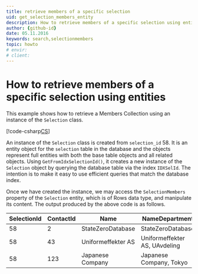 ```yaml
---
title: retrieve members of a specific selection
uid: get_selection_members_entity
description: How to retrieve members of a specific selection using entities
author: {github-id}
date: 05.11.2016
keywords: search,selectionmembers
topic: howto
# envir:
# client:
---
```


# How to retrieve members of a specific selection using entities

This example shows how to retrieve a Members Collection using an instance of the `Selection` class.

[!code-csharp[CS](includes/get-members-entity.cs)]

An instance of the `Selection` class is created from `selection_id` 58. It is an entity object for the `selection` table in the database and the objects represent full entities with both the base table objects and all related objects. Using `GetFromIdxSelectionId()`, it creates a new instance of the `Selection` object by querying the database table via the index `IDXSelId`. The intention is to make it easy to use efficient queries that match the database index.

Once we have created the instance, we may access the `SelectionMembers` property of the `Selection` entity, which is of Rows data type, and manipulate its content. The output produced by the above code is as follows.

| SelectionId | ContactId | Name | NameDepartment |
|---|---|---|---|
|58 | 2   | StateZeroDatabase  | StateZeroDatabase |
|58 | 43  | Uniformeffekter AS | Uniformeffekter AS, UAvdeling |
|58 | 123 | Japanese Company   | Japanese Company, Tokyo |
